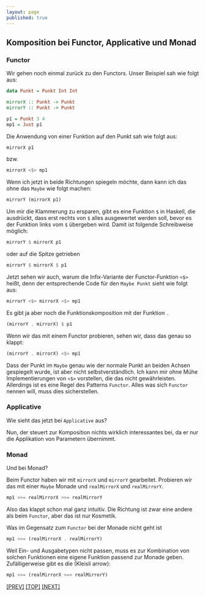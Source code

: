 ```yaml
---
layout: page
published: true
---
```


Komposition bei Functor, Applicative und Monad
-------------------------------------------------

### Functor

Wir gehen noch einmal zurück zu den Functors. Unser Beispiel sah wie folgt aus:

```haskell
data Punkt = Punkt Int Int

mirrorX :: Punkt -> Punkt
mirrorY :: Punkt -> Punkt

p1 = Punkt 3 4
mp1 = Just p1
```

Die Anwendung von einer Funktion auf den Punkt sah wie folgt aus:

```haskell
mirrorX p1
```

bzw.

```haskell
mirrorX <$> mp1
```

Wenn ich jetzt in beide Richtungen spiegeln möchte, dann kann ich das ohne das `Maybe` wie folgt machen:

```haskell
mirrorY (mirrorX p1)
```

Um mir die Klammerung zu ersparen, gibt es eine Funktion `$` in Haskell, die ausdrückt, dass erst rechts von `$` alles ausgewertet werden soll, bevor es der Funktion links vom `$` übergeben wird. Damit ist folgende Schreibweise möglich:

```haskell
mirrorY $ mirrorX p1
```

oder auf die Spitze getrieben

```haskell
mirrorY $ mirrorX $ p1
```

Jetzt sehen wir auch, warum die Infix-Variante der Functor-Funktion `<$>` heißt, denn der entsprechende Code für den `Maybe Punkt` sieht wie folgt aus:

```haskell
mirrorY <$> mirrorX <$> mp1
```

Es gibt ja aber noch die Funktionskomposition mit der Funktion `.`

```haskell
(mirrorY . mirrorX) $ p1
```

Wenn wir das mit einem Functor probieren, sehen wir, dass das genau so klappt:

```haskell
(mirrorY . mirrorX) <$> mp1
```

Dass der Punkt im `Maybe` genau wie der normale Punkt an beiden Achsen gespiegelt wurde, ist aber nicht selbstverständlich. Ich kann mir ohne Mühe Implementierungen von `<$>` vorstellen, die das nicht gewährleisten. Allerdings ist es eine Regel des Patterns `Functor`. Alles was sich `Functor` nennen will, muss dies sicherstellen.


### Applicative

Wie sieht das jetzt bei `Applicative` aus? 

Nun, der steuert zur Komposition nichts wirklich interessantes bei, da er nur die Applikation von Parametern übernimmt.


### Monad

Und bei Monad?

Beim Functor haben wir mit `mirrorX` und `mirrorY` gearbeitet. Probieren wir das mit einer `Maybe` Monade und `realMirrorX` und `realMirrorY`.

```haskell
mp1 >>= realMirrorX >>= realMirrorY
```

Also das klappt schon mal ganz intuitiv. Die Richtung ist zwar eine andere als beim `Functor`, aber das ist nur Kosmetik.

Was im Gegensatz zum `Functor` bei der Monade nicht geht ist

```haskell
mp1 >>= (realMirrorX . realMirrorY)
```

Weil Ein- und Ausgabetypen nicht passen, muss es zur Kombination von solchen Funktionen eine eigene Funktion passend zur Monade geben. Zufälligerweise gibt es die (Kleisli arrow):

```haskell
mp1 >>= (realMirrorX >=> realMirrorY)
```


[[PREV]](/haskell/Pattern-Monad) [[TOP]](/haskell/Preface) [[NEXT]](/haskell/Patterns-Do)

